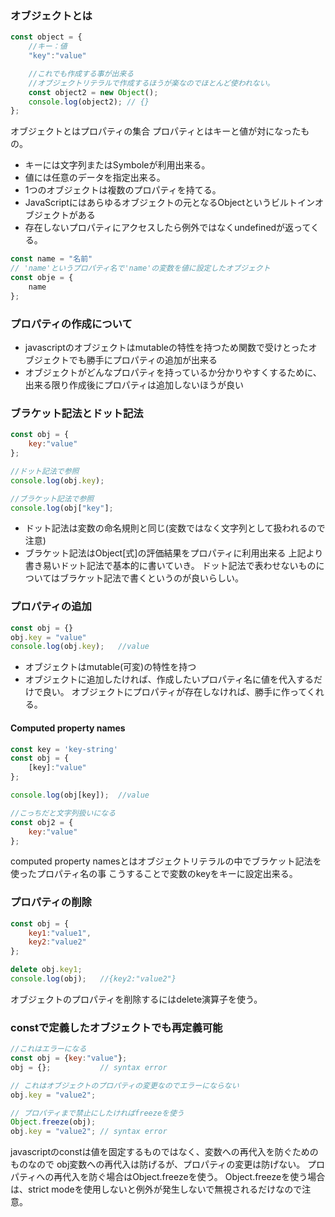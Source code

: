### オブジェクトとは

```javascript
const object = {
    //キー：値
    "key":"value"

    //これでも作成する事が出来る
    //オブジェクトリテラルで作成するほうが楽なのでほとんど使われない。
    const object2 = new Object();
    console.log(object2); // {}
};
```

オブジェクトとはプロパティの集合
プロパティとはキーと値が対になったもの。
* キーには文字列またはSymboleが利用出来る。
* 値には任意のデータを指定出来る。
* 1つのオブジェクトは複数のプロパティを持てる。
* JavaScriptにはあらゆるオブジェクトの元となるObjectというビルトインオブジェクトがある
* 存在しないプロパティにアクセスしたら例外ではなくundefinedが返ってくる。

```javascript
const name = "名前"
// 'name'というプロパティ名で'name'の変数を値に設定したオブジェクト
const obje = {
    name
};
```

### プロパティの作成について
* javascriptのオブジェクトはmutableの特性を持つため関数で受けとったオブジェクトでも勝手にプロパティの追加が出来る
* オブジェクトがどんなプロパティを持っているか分かりやすくするために、出来る限り作成後にプロパティは追加しないほうが良い

### ブラケット記法とドット記法
```javascript
const obj = {
    key:"value"
};

//ドット記法で参照
console.log(obj.key);

//ブラケット記法で参照
console.log(obj["key"];
```
* ドット記法は変数の命名規則と同じ(変数ではなく文字列として扱われるので注意)
* ブラケット記法はObject[式]の評価結果をプロパティに利用出来る
上記より書き易いドット記法で基本的に書いていき。
ドット記法で表わせないものについてはブラケット記法で書くというのが良いらしい。

### プロパティの追加
```javascript
const obj = {}
obj.key = "value"
console.log(obj.key);   //value
```
* オブジェクトはmutable(可変)の特性を持つ
* オブジェクトに追加したければ、作成したいプロパティ名に値を代入するだけで良い。
  オブジェクトにプロパティが存在しなければ、勝手に作ってくれる。

#### Computed property names
```javascript
const key = 'key-string'
const obj = {
    [key]:"value"
};

console.log(obj[key]);  //value

//こっちだと文字列扱いになる
const obj2 = {
    key:"value"
};
```
computed property namesとはオブジェクトリテラルの中でブラケット記法を使ったプロパティ名の事
こうすることで変数のkeyをキーに設定出来る。

### プロパティの削除
```javascript
const obj = {
    key1:"value1",
    key2:"value2"
};

delete obj.key1;
console.log(obj);   //{key2:"value2"}
```
オブジェクトのプロパティを削除するにはdelete演算子を使う。

### constで定義したオブジェクトでも再定義可能
```javascript
//これはエラーになる
const obj = {key:"value"};
obj = {};           // syntax error

// これはオブジェクトのプロパティの変更なのでエラーにならない
obj.key = "value2";

// プロパティまで禁止にしたければfreezeを使う
Object.freeze(obj);
obj.key = "value2"; // syntax error
```
javascriptのconstは値を固定するものではなく、変数への再代入を防ぐためのものなので
obj変数への再代入は防げるが、プロパティの変更は防げない。
プロパティへの再代入を防ぐ場合はObject.freezeを使う。
Object.freezeを使う場合は、strict modeを使用しないと例外が発生しないで無視されるだけなので注意。




